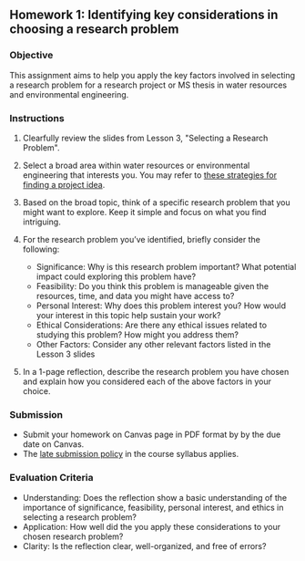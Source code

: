 ## Homework 1: Identifying key considerations in choosing a research problem

### Objective
This assignment aims to help you apply the key factors involved in selecting a research problem for a research project or MS thesis in water resources and environmental engineering.

### Instructions
1. Clearfully review the slides from Lesson 3, "Selecting a Research Problem".
   
2. Select a broad area within water resources or environmental engineering that interests you. You may refer to [these strategies for finding a project idea](https://github.com/aselshall/rm/blob/main/M2/topics.md).

3. Based on the broad topic, think of a specific research problem that you might want to explore. Keep it simple and focus on what you find intriguing.

4. For the research problem you’ve identified, briefly consider the following:
   - Significance: Why is this research problem important? What potential impact could exploring this problem have?
   - Feasibility: Do you think this problem is manageable given the resources, time, and data you might have access to?
   - Personal Interest: Why does this problem interest you? How would your interest in this topic help sustain your work?
   - Ethical Considerations: Are there any ethical issues related to studying this problem? How might you address them?
   - Other Factors: Consider any other relevant factors listed in the Lesson 3 slides

5. In a 1-page reflection, describe the research problem you have chosen and explain how you considered each of the above factors in your choice. 

### Submission
- Submit your homework on Canvas page in PDF format by by the due date on Canvas.
- The [late submission policy](https://github.com/aselshall/rm/blob/main/README.md#late-assignment-and-report-policy) in the course syllabus applies.

### Evaluation Criteria 
- Understanding: Does the reflection show a basic understanding of the importance of significance, feasibility, personal interest, and ethics in selecting a research problem?
- Application: How well did the you apply these considerations to your chosen research problem?
- Clarity: Is the reflection clear, well-organized, and free of errors?
